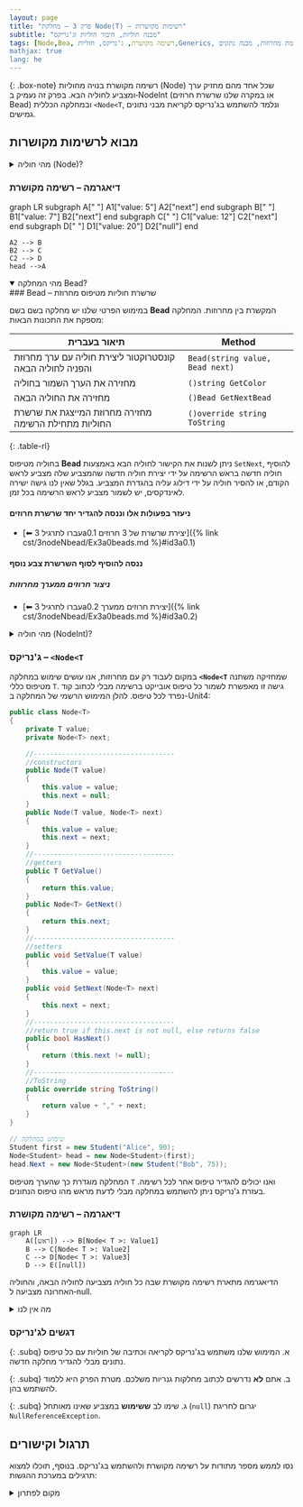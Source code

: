 ```yaml
---
layout: page 
title: "פרק 3 – מחלקת Node⟨T⟩ – רשימות מקושרות"
subtitle: "מבנה חוליות, חיבור חוליות וג'נריקס"
tags: [Node,Bea, רשימה מקושרת, ג'נריקס, חוליות,Generics, רשימת מחרוזות, מבנה נתונים]
mathjax: true
lang: he
---
```


{: .box-note}
רשימה מקושרת בנויה מחוליות (Node) שכל אחד מהם מחזיק ערך ומצביע לחוליה הבא. בפרק זה נעמיק ב‑NodeInt (או במקרה שלנו שרשרת חרוזים Bead) ובמחלקה הכללית `<Node<T`, ונלמד להשתמש בג'נריקס לקריאת מבני נתונים גמישים.


<!-- Source: University of Washington – Linked lists lecture; UF C# Data Structures course -->

## מבוא לרשימות מקושרות

<details markdown="1">
<summary>מהי חוליה (Node)?</summary>

בגרסה הפשוטה ביותר, חוליה ברשימה מקושרת מכילה שני דברים: נתון (value) ומצביע (next) לחוליה הבאה. כאשר החוליה היא האחרונה ברשימה, המשך הרשימה הוא **null**, הרשימה מסתיימת. כך ניתן להוסיף או להסיר חוליות מבלי להזיז את שאר האיברים כמו במערך.

</details>

### דיאגרמה – רשימה מקושרת

<div class="mermaid">

graph LR
    subgraph A[" "]
        A1["value: 5"]
        A2["next"]
    end
    subgraph B[" "]
        B1["value: 7"]
        B2["next"]
    end
    subgraph C[" "]
        C1["value: 12"]
        C2["next"]
    end
    subgraph D[" "]
        D1["value: 20"]
        D2["null"]
    end

    A2 --> B
    B2 --> C
    C2 --> D
    head -->A

</div>

<details open markdown="1">
<summary>מהי המחלקה Bead?</summary>
### Bead – שרשרת חוליות מטיפוס מחרוזת

במימוש הפרטי שלנו יש מחלקה בשם בשם **Bead** המקשרת בין מחרוזות. המחלקה מספקת את התכונות הבאות:

|  תיאור בעברית |Method |
| --- | --- |
| קונסטרוקטור ליצירת חוליה עם ערך מחרוזת והפניה לחוליה הבאה | `Bead(string value, Bead next)` |
| מחזירה את הערך השמור בחוליה | `()string GetColor` |
| מחזירה את החוליה הבאה | `()Bead GetNextBead` |
| מחזירה מחרוזת המייצגת את שרשרת החוליות מתחילת הרשימה | `()override string ToString` |
{: .table-rl}

בחוליה מטיפוס **Bead** ניתן לשנות את הקישור לחוליה הבא באמצעות `SetNext`, להוסיף חוליה חדשה בראש הרשימה על ידי יצירת חוליה חדשה שהמצביע שלה מצביע לראש הקודם, או להסיר חוליה על ידי דילוג עליה בהגדרת המצביע. בגלל שאין לנו גישה ישירה לאינדקסים, יש לשמור מצביע לראש הרשימה בכל זמן.


#### ניעזר בפעולות אלו וננסה להגדיר יחד שרשרת חרוזים 
- [⬅ עברו לתרגיל 3a0.1 יצירת שרשרת של 3 חרוזים]({% link cst/3nodeNbead/Ex3a0beads.md %}#id3a0.1)

#### ננסה להוסיף לסוף השרשרת צבע נוסף


##### ניצור חרוזים ממערך מחרוזות
- [⬅ עברו לתרגיל 3a0.2 יצירת חרוזים ממערך]({% link cst/3nodeNbead/Ex3a0beads.md %}#id3a0.2)

</details>

<details markdown="1">
<summary>מהי חוליה (NodeInt)?</summary>
### NodeInt – שרשרת שלמים

במימוש הפרטי שלנו יש מחלקה בשם **NodeInt** המקשרת בין שלמים. המחלקה מספקת את התכונות הבאות:

|  תיאור בעברית |Method |
| --- | --- |
| קונסטרוקטור ליצירת חוליה עם ערך מחרוזת והפניה לחוליה הבאה | `NodeInt(int value, NodeInt next)` |
| מחזירה את הערך השמור בחוליה | `()int GetValue` |
| מחזירה את החוליה הבאה | `()NodeInt GetNext` |
| משנה את החוליה הבאה לחוליה נתונה | `void SetNext(NodeInt next)` |
| מחזירה מחרוזת המייצגת את שרשרת החוליות מתחילת הרשימה | `()override string ToString` |
{: .table-rl}

בחוליה מטיפוס **NodeInt** ניתן לשנות את הקישור לחוליה הבאה באמצעות `SetNext`, להוסיף חוליה חדשה בראש הרשימה על ידי יצירת חוליה חדשה שהמצביע שלה מצביע לראש הקודם, או להסיר חוליה על ידי דילוג עליה בהגדרת המצביע. בגלל שאין לנו גישה ישירה לאינדקסים, יש לשמור מצביעה לראש הרשימה בכל זמן.

</details>


### ג'נריקס – `<Node<T`

במקום לעבוד רק עם מחרוזות, אנו עושים שימוש במחלקה **`<Node<T`** שמחזיקה משתנה מטיפוס כללי `T`. גישה זו מאפשרת לשמור כל טיפוס אובייקט ברשימה מבלי לכתוב קוד נפרד לכל טיפוס. להלן המימוש הרשמי של המחלקה ב-Unit4:

```csharp
public class Node<T>
{
    private T value;
    private Node<T> next;

    //-----------------------------------
    //constructors
    public Node(T value)
    {
        this.value = value;
        this.next = null;
    }
    public Node(T value, Node<T> next)
    {
        this.value = value;
        this.next = next;
    }
    //-----------------------------------
    //getters
    public T GetValue()
    {
        return this.value;
    }
    public Node<T> GetNext()
    {
        return this.next;
    }
    //-----------------------------------
    //setters
    public void SetValue(T value)
    {
        this.value = value;
    }
    public void SetNext(Node<T> next)
    {
        this.next = next;
    }
    //-----------------------------------
    //return true if this.next is not null, else returns false
    public bool HasNext()
    {
        return (this.next != null);
    }
    //-----------------------------------
    //ToString
    public override string ToString()
    {
        return value + "," + next;
    }
}

// שימוש במחלקה
Student first = new Student("Alice", 90);
Node<Student> head = new Node<Student>(first);
head.Next = new Node<Student>(new Student("Bob", 75));
```

המחלקה מוגדרת כך שהערך מטיפוס `T` ואנו יכולים להגדיר טיפוס אחר לכל רשימה. בעזרת ג'נריקס ניתן להשתמש במחלקה מבלי לדעת מראש מהו טיפוס הנתונים.

### דיאגרמה – רשימה מקושרת

```mermaid
graph LR
    A([ראש]) --> B[Node< T >: Value1]
    B --> C[Node< T >: Value2]
    C --> D[Node< T >: Value3]
    D --> E([null])
```
הדיאגרמה מתארת רשימה מקושרת שבה כל חוליה מצביעה לחוליה הבאה, והחוליה האחרונה מצביעה ל‑null.


<details markdown="1">
<summary>מה אין לנו</summary>

## פעולות נפוצות (שאין לנו!) על רשימה מקושרת

הנה רשימה של פעולות שמחלקות `NodeInt` ו‑**`<Node<T`** לא תומכות בהן. כל פעולה מוצגת באנגלית ובפירוש בעברית (nice to have but we don't have😀).

| Methods we DO NOT have <br/>but could write😀 | תפקיד |
| --- | --- |
| מוסיפה חוליה עם ערך חדשה לסוף הרשימה | `Append(Node<T> head, T value)` |
|מוסיפה חוליה חדשה לראש הרשימה ומעדכן את הראש | `Prepend(ref Node<T> head, T value)` | 
| מחזירה את מספר החוליות ברשימה | `int Count(Node<T> head)` |
| בודקת אם ערך קיים ברשימה | `bool Contains(Node<T> head, T value)` |
|מסירה את החוליה הראשונה בעלת ערך נתון ומחזירה את הראש המעודכן | `Node<T> Remove(Node<T> head, T value)` | 
|מוסיפה חוליה חדשה לאחר חוליה נתון | `void InsertAfter(Node<T> node, T value)` | 
{: .table-rl}

</details>

### דגשים לג'נריקס

{: .subq}
א. המימוש שלנו משתמש בג'נריקס לקריאה וכתיבה של חוליות עם כל טיפוס נתונים מבלי להגדיר מחלקה חדשה.  

{: .subq}
ב. אתם **לא** נדרשים לכתוב מחלקות גנריות משלכם. מטרת הפרק היא ללמוד להשתמש בהן.  

{: .subq}
ג. שימו לב **ששימוש** במצביע שאינו מאותחל (`null`) יגרום לחריגת `NullReferenceException`.  

## תרגול וקישורים

נסו לממש מספר מתודות על רשימה מקושרת ולהשתמש בג'נריקס. בנוסף, תוכלו למצוא תרגילים במערכת ההגשות:

<!-- 
- [⬅ עברו לתרגיל 3a1.2 מחלקת Node בסיסית. בניית שרשרת מ-1 עד n]({% link cst/3nodeT/Ex3a1node.md %}#id3a1.2)
- [⬅ עברו לתרגיל סכום שרשרת 3a2.6]({% link cst/3nodeT/Ex3a2node.md %}#id3a2.5)
- [⬅ עברו לתרגיל שרשרת המוכלת בשרשרת אחרת]({% link cst/3nodeT/Ex3a3node.md %}#id3a3.3) -->

<details markdown="1">
<summary>מקום לפתרון</summary>

כתבו פונקציה שמקבלת ראש של רשימה מקושרת ומחזירהה רשימה חדשה המכילה את אותה רשימה אך בסדר הפוך (reverse). השתמשו בג'נריקס.

</details>

